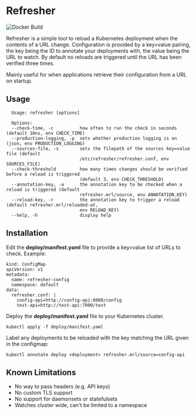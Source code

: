 # Refresher

![Docker Build](https://github.com/jakeloxton/refresher/actions/workflows/docker-image.yml/badge.svg)

Refresher is a simple tool to reload a Kubernetes deployment when the contents of a URL change. Configuration is provided by a key=value pairing, the key being the ID to annotate your deployments with, the value being the URL to watch. By default no reloads are triggered until the URL has been verified three times.

Mainly useful for when applications retrieve their configuration from a URL on startup.

## Usage

```
  Usage: refresher [options]

  Options:
  --check-time, -c          how often to run the check in seconds (default 10ns, env CHECK_TIME)
  --production-logging, -p  sets whether production logging is on (json, env PRODUCTION_LOGGING)
  --sources-file, -s        sets the filepath of the sources key=value file (default
                            /etc/refresher/refresher.conf, env SOURCES_FILE)
  --check-threshold         how many times changes should be verified before a reload is triggered
                            (default 3, env CHECK_THRESHOLD)
  --annotation-key, -a      the annotation key to be checked when a reload is triggered (default
                            refresher.mrl/source, env ANNOTATION_KEY)
  --reload-key, -r          the annotation key to trigger a reload (default refresher.mrl/reloaded-at,
                            env RELOAD_KEY)
  --help, -h                display help
```

## Installation

Edit the **deploy/manifest.yaml** file to provide a key=value list of URLs to check.
Example:

```
kind: ConfigMap 
apiVersion: v1 
metadata:
  name: refresher-config
  namespace: default
data:
  refresher.conf: |
    config-api=http://config-api:8080/config
    test-api=http://test-api:7000/test
```

Deploy the **deploy/manifest.yaml** file to your Kubernetes cluster.

```
kubectl apply -f deploy/manifest.yaml
```

Label any deployments to be reloaded with the key matching the URL given in the configmap:

```
kubectl annotate deploy <deployment> refresher.mrl/source=config-api
```

## Known Limitations

- No way to pass headers (e.g. API keys)
- No custom TLS support
- No support for daemonsets or statefulsets
- Watches cluster wide, can't be limited to a namespace

